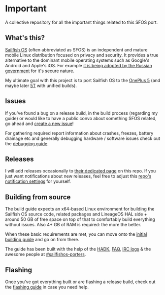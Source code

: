 # Important
A collective repository for all the important things related to this SFOS port.

## What's this?

[Sailfish OS](https://sailfishos.org/) (often abbreviated as SFOS) is an independent and mature mobile Linux distribution focused on privacy and security. It provides a true alternative to the dominant mobile operating systems such as Google's Android and Apple's iOS. For example [it is being adopted by the Russian government](https://techcrunch.com/2016/11/29/jollas-sailfish-os-now-certified-as-russias-first-android-alternative/) for it's secure nature.

My ultimate goal with this project is to port Sailfish OS to the [OnePlus 5](https://www.gsmarena.com/oneplus_5-8647.php) (and maybe later [5T](https://www.gsmarena.com/oneplus_5t-8912.php) with unified builds).

## Issues

If you've found a bug on a release build, in the build process (regarding my guide) or would like to have a public convo about something SFOS related, go ahead and [create a new issue](../../issues)!

For gathering required report information about crashes, freezes, battery drainage etc and generally debugging hardware / software issues check out the [debugging guide](DEBUGGING.md).

## Releases

I will add releases occasionally to [their dedicated page](../../releases) on this repo. If you just want notifications about new releases, feel free to adjust this [repo's notification settings](https://help.github.com/en/articles/watching-and-unwatching-releases-for-a-repository) for yourself.

## Building from source
The build guide expects an x64-based Linux environment for building the Sailfish OS source code, related packages and LineageOS HAL side + around 50 GB of free space on top of that to comfortably build everything without issues. Also 4+ GB of RAM is required: the more the better.

When these basic requirements are met, you can move onto the [initial building guide](INITIAL-BUILDING.md) and go on from there.

The guide has been built with the help of the [HADK](https://sailfishos.org/develop/hadk/), [FAQ](https://public.etherpad-mozilla.org/p/faq-hadk), [IRC logs](https://piggz.co.uk/sailfishos-porters-archive/index.php) & the awesome people at [#sailfishos-porters](https://webchat.freenode.net/#sailfishos-porters).

## Flashing

Once you've got everything built or are flashing a release build, check out the [flashing guide](FLASHING.md) in case you need help.
